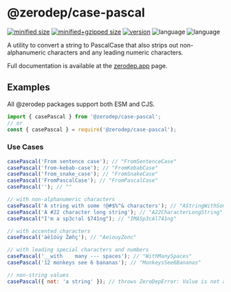 # @zerodep/case-pascal

[![minified size](https://img.shields.io/bundlephobia/min/@zerodep/case-pascal?style=flat-square&color=blue)](https://bundlephobia.com/package/@zerodep/case-pascal)
[![minified+gzipped size](https://img.shields.io/bundlephobia/minzip/@zerodep/case-pascal?style=flat-square&color=blue)](https://bundlephobia.com/package/@zerodep/case-pascal)
[![version](https://img.shields.io/npm/v/@zerodep/case-pascal?style=flat-square&color=blue)](https://www.npmjs.com/package/@zerodep/case-pascal)
![language](https://img.shields.io/github/languages/top/cdepage/zerodep?style=flat-square)
![language](https://img.shields.io/badge/types-included-blue?style=flat-square)

A utility to convert a string to PascalCase that also strips out non-alphanumeric characters and any leading numeric characters.

Full documentation is available at the [zerodep.app](http://zerodep.app/case/pascal) page.

## Examples

All @zerodep packages support both ESM and CJS.

```javascript
import { casePascal } from '@zerodep/case-pascal';
// or
const { casePascal } = require('@zerodep/case-pascal');
```

### Use Cases

```javascript
casePascal('From sentence case'); // "FromSentenceCase"
casePascal('from-kebab-case'); // "FromKebabCase"
casePascal('from_snake_case'); // "FromSnakeCase"
casePascal('FromPascalCase'); // "FromPascalCase"
casePascal(''); // ""

// with non-alphanumeric characters
casePascal('A string with some !@#$%^& characters'); // "AStringWithSomeCharacters"
casePascal('A #22 character long string'); // "A22CharacterLongString"
casePascal("I'm a sp3c!al $741ng"); // "IMASp3cAl741ng"

// with accented characters
casePascal('àëîóüý Žøñç'); // "AeiouyZonc"

// with leading special characters and numbers
casePascal('__with    many --- spaces'); // "WithManySpaces"
casePascal('12 monkeys see 6 bananas'); // "MonkeysSee6Bananas"

// non-string values
casePascal({ not: 'a string' }); // throws ZeroDepError: Value is not a string
```
